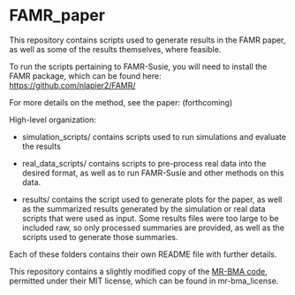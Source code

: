 # FAMR_paper

This repository contains scripts used to generate results in the FAMR paper,
as well as some of the results themselves, where feasible.

To run the scripts pertaining to FAMR-Susie, you will need to install the FAMR
package, which can be found here: https://github.com/nlapier2/FAMR/

For more details on the method, see the paper: (forthcoming)

High-level organization:

* simulation_scripts/ contains scripts used to run simulations and evaluate
the results

* real_data_scripts/ contains scripts to pre-process real data into the desired
format, as well as to run FAMR-Susie and other methods on this data.

* results/ contains the script used to generate plots for the paper, as well
as the summarized results generated by the simulation or real data scripts that
were used as input. Some results files were too large to be included raw, so
only processed summaries are provided, as well as the scripts used to generate
those summaries.

Each of these folders contains their own README file with further details.

This repository contains a slightly modified copy of the 
[MR-BMA code](https://github.com/verena-zuber/demo_AMD),
permitted under their MIT license, which can be found in mr-bma_license.